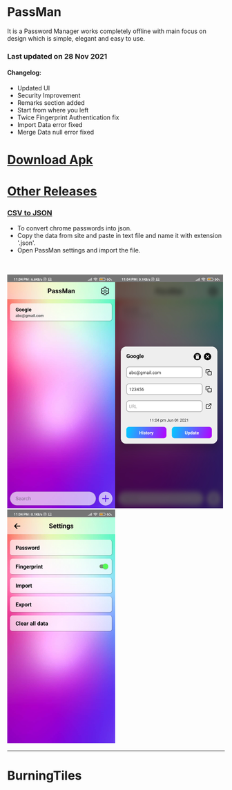 # PassMan

It is a Password Manager works completely offline with main focus on design which is simple, elegant and easy to use.

### Last updated on 28 Nov 2021
#### Changelog:
- Updated UI
- Security Improvement
- Remarks section added
- Start from where you left
- Twice Fingerprint Authentication fix
- Import Data error fixed
- Merge Data null error fixed


# [Download Apk](https://github.com/BurningTiles/PassMan/releases/download/2.0/app-arm64-v8a-release.apk)
# [Other Releases](https://github.com/BurningTiles/PassMan/releases/tag/2.0)

### [CSV to JSON](csv_to_json)
- To convert chrome passwords into json.
- Copy the data from site and paste in text file and name it with extension '.json'.
- Open PassMan settings and import the file.

<br>
<br>
<img src="home.jpg" width="250px" /><img src="detail.jpg" width="250px"/><img src="settings.jpg" width="250px"/>

---
# BurningTiles
